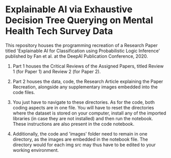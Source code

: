 # Explainable AI via Exhaustive Decision Tree Querying on Mental Health Tech Survey Data

This repository houses the programming recreation of a Research Paper titled 'Explainable AI for Classification using Probabilistic Logic Inference' published by Fan et al. at the DeepAI Publication Conference, 2020.

1) Part 1 houses the Critical Reviews of the Assigned Papers, titled Review 1 (for Paper 1) and Review 2 (for Paper 2).

2) Part 2 houses the data, code, the Research Article explaining the Paper 
   Recreation, alongside any supplementary images embedded into the code files. 

3) You just have to navigate to these directories. As for the code, both coding aspects are in one file. You will 
   have to reset the directories where the dataset is stored on your computer, install any of the imported 
   libraries (in case they are not installed) and then run the notebook. These instructions are also present in the
   code notebook.

4) Additionally, the code and 'images' folder need to remain in one directory, as the images are embedded in the
   notebook file. The directory would for each img src may thus have to be edited to your working environment. 
